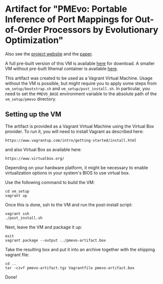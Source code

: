 # Artifact for "PMEvo: Portable Inference of Port Mappings for Out-of-Order Processors by Evolutionary Optimization"

Also see the [project website](https://compilers.cs.uni-saarland.de/projects/portmap/) and the [paper](https://compilers.cs.uni-saarland.de/papers/ritter_pmevo_pldi20.pdf).

A full pre-built version of this VM is available [here](https://kingsx.cs.uni-saarland.de/owncloud/index.php/s/xXrXJdj7pSngfbS) for download.
A smaller VM without pre-built Ithemal container is available [here](https://kingsx.cs.uni-saarland.de/owncloud/index.php/s/24cbEzjmGgKPm6n).

This artifact was created to be used as a Vagrant Virtual Machine.
Usage without the VM is possible, but might require you to apply some steps from `vm_setup/bootstrap.sh` and `vm_setup/post_install.sh`.
In particular, you need to set the `PMEVO_BASE` environment variable to the absolute path of the `vm_setup/pmevo` directory.

## Setting up the VM

The artifact is provided as a Vagrant Virtual Machine using the Virtual Box
provider. To run it, you will need to install Vagrant as described here:

    https://www.vagrantup.com/intro/getting-started/install.html

and also Virtual Box as available here:

    https://www.virtualbox.org/

Depending on your hardware platform, it might be necessary to enable
virtualization options in your system's BIOS to use virtual box.

Use the following command to build the VM:
```
cd vm_setup
vagrant up
```

Once this is done, ssh to the VM and run the post-install script:
```
vagrant ssh
./post_install.sh
```

Next, leave the VM and package it up:
```
exit
vagrant package --output ../pmevo-artifact.box
```

Take the resulting box and put it into an archive together with the shipping
vagrant file:
```
cd ..
tar -czvf pmevo-artifact.tgz Vagrantfile pmevo-artifact.box
```

Done!

